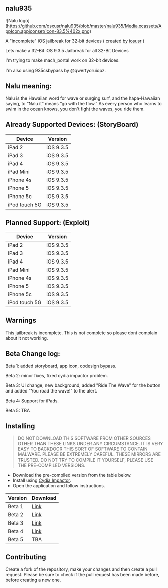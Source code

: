 ## nalu935

![Nalu logo]
(https://github.com/osxusr/nalu935/blob/master/nalu935/Media.xcassets/AppIcon.appiconset/Icon-83.5%402x.png)

A "incomplete" iOS jailbreak for 32-bit devices ( created by [iosusr](https://twitter.com/iosusr) )

Lets make a 32-Bit iOS 9.3.5 Jailbreak for all 32-Bit Devices

I'm trying to make mach_portal work on 32-bit devices.

I'm also using 935csbypass by @qwertyoruiopz.

## Nalu meaning:

Nalu is the Hawaiian word for wave or surging surf, 
and the hapa-Hawaiian saying, to “Nalu it” means “go with the flow.” 
As every person who learns to swim in the ocean knows, 
you don't fight the waves, you ride them.

## Already Supported Devices: (StoryBoard)

| Device  | Version  |
|---------|----------|
| iPad 2  | iOS 9.3.5|
| iPad 3  | iOS 9.3.5 |
| iPad 4  | iOS 9.3.5 |
| iPad Mini | iOS 9.3.5 |
| iPhone 4s  | iOS 9.3.5 |
| iPhone 5  | iOS 9.3.5 |
| iPhone 5c | iOS 9.3.5 |
| iPod touch 5G | iOS 9.3.5 |

## Planned Support: (Exploit)

| Device | Version |
|---------|----------|
| iPad 2  | iOS 9.3.5|
| iPad 3  | iOS 9.3.5 |
| iPad 4  | iOS 9.3.5 |
| iPad Mini | iOS 9.3.5 |
| iPhone 4s  | iOS 9.3.5 |
| iPhone 5  | iOS 9.3.5 |
| iPhone 5c | iOS 9.3.5 |
| iPod touch 5G | iOS 9.3.5 |

## Warnings

This jailbreak is incomplete. This is not complete so please dont complain about it not working.

## Beta Change log:

Beta 1: added storyboard, app icon, codesign bypass.

Beta 2: minor fixes, fixed cydia impactor problem.

Beta 3: UI change, new background, added "Ride The Wave" for the button 
        and added "You road the wave!" to the alert.

Beta 4: Support for iPads.

Beta 5: TBA

## Installing

> DO NOT DOWNLOAD THIS SOFTWARE FROM OTHER SOURCES OTHER THAN THESE LINKS UNDER ANY CIRCUMSTANCE. IT IS VERY EASY TO BACKDOOR THIS SORT OF SOFTWARE TO CONTAIN MALWARE. PLEASE BE EXTREMELY CAREFUL. THESE MIRRORS ARE TRUSTED. DO NOT TRY TO COMPILE IT YOURSELF, PLEASE USE THE PRE-COMPILED VERSIONS.

* Download the pre-compiled version from the table below.
* Install using [Cydia Impactor](http://www.cydiaimpactor.com/).
* Open the application and follow instructions.

| Version | Download |
|---------|----------|
| Beta 1  | [Link](http://www.mediafire.com/file/1fmybx7ssbnofiu/nalu935Beta1.ipa)
| Beta 2  | [Link](http://www.mediafire.com/file/88eh666887i4ero/nalu935Beta2.ipa)
| Beta 3  | [Link](http://www.mediafire.com/file/yj8yqdn7ftpcl9s/nalu935Beta3.ipa)
| Beta 4  | [Link](http://www.mediafire.com/file/32mna3w8aa89g5y/nalu935Beta4.ipa)
| Beta 5  | TBA      |


## Contributing

Create a fork of the repository, make your changes and then create a pull request.
Please be sure to check if the pull request has been made before, before creating a new one.
